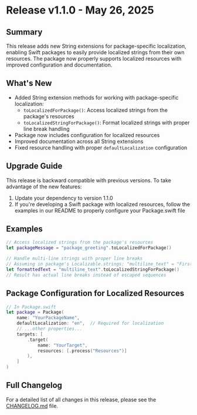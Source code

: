 # Release v1.1.0 - May 26, 2025

## Summary
This release adds new String extensions for package-specific localization, enabling Swift packages to easily provide localized strings from their own resources. The package now properly supports localized resources with improved configuration and documentation.

## What's New
- Added String extension methods for working with package-specific localization:
  - `toLocalizedForPackage()`: Access localized strings from the package's resources
  - `toLocalizedStringForPackage()`: Format localized strings with proper line break handling
- Package now includes configuration for localized resources
- Improved documentation across all String extensions
- Fixed resource handling with proper `defaultLocalization` configuration

## Upgrade Guide
This release is backward compatible with previous versions. To take advantage of the new features:

1. Update your dependency to version 1.1.0
2. If you're developing a Swift package with localized resources, follow the examples in our README to properly configure your Package.swift file

## Examples

```swift
// Access localized strings from the package's resources
let packageMessage = "package_greeting".toLocalizedForPackage()

// Handle multi-line strings with proper line breaks
// Assuming in package's Localizable.strings: "multiline_text" = "First line\\nSecond line";
let formattedText = "multiline_text".toLocalizedStringForPackage()
// Result has actual line breaks instead of escaped sequences
```

## Package Configuration for Localized Resources
```swift
// In Package.swift
let package = Package(
    name: "YourPackageName",
    defaultLocalization: "en",  // Required for localization
    // ...other properties...
    targets: [
        .target(
            name: "YourTarget",
            resources: [.process("Resources")]
        ),
    ]
)
```

## Full Changelog
For a detailed list of all changes in this release, please see the [CHANGELOG.md](CHANGELOG.md) file.
